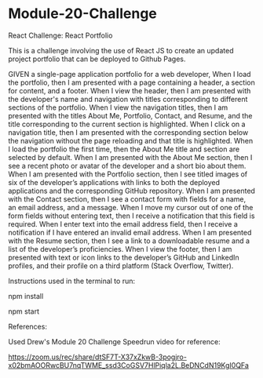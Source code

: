# Module-20-Challenge
React Challenge: React Portfolio

This is a challenge involving the use of React JS to create an updated project portfolio that can be deployed to Github Pages.

GIVEN a single-page application portfolio for a web developer,
When I load the portfolio, then I am presented with a page containing a header, a section for content, and a footer.
When I view the header, then I am presented with the developer's name and navigation with titles corresponding to different sections of the portfolio.
When I view the navigation titles, then I am presented with the titles About Me, Portfolio, Contact, and Resume, and the title corresponding to the current section is highlighted.
When I click on a navigation title, then I am presented with the corresponding section below the navigation without the page reloading and that title is highlighted.
When I load the portfolio the first time, then the About Me title and section are selected by default.
When I am presented with the About Me section, then I see a recent photo or avatar of the developer and a short bio about them.
When I am presented with the Portfolio section, then I see titled images of six of the developer’s applications with links to both the deployed applications and the corresponding GitHub repository.
When I am presented with the Contact section, then I see a contact form with fields for a name, an email address, and a message.
When I move my cursor out of one of the form fields without entering text, then I receive a notification that this field is required.
When I enter text into the email address field, then I receive a notification if I have entered an invalid email address.
When I am presented with the Resume section, then I see a link to a downloadable resume and a list of the developer’s proficiencies.
When I view the footer, then I am presented with text or icon links to the developer’s GitHub and LinkedIn profiles, and their profile on a third platform (Stack Overflow, Twitter).

Instructions used in the terminal to run:

npm install

npm start

References:

Used Drew's Module 20 Challenge Speedrun video for reference:

https://zoom.us/rec/share/dtSF7T-X37xZkwB-3pogjro-x02bmAOORwcBU7nqTWME_ssd3CoGSV7HlPiqla2L.BeDNCdN19KgI0QFa